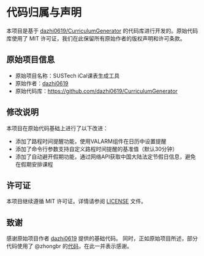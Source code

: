 # 代码归属与声明

本项目是基于 [dazhi0619/CurriculumGenerator](https://github.com/dazhi0619/CurriculumGenerator) 的代码库进行开发的。原始代码库使用了 MIT 许可证，我们在此保留所有原始作者的版权声明和许可条款。

## 原始项目信息

- 原始项目名称：SUSTech iCal课表生成工具
- 原始作者：[dazhi0619](https://github.com/dazhi0619)
- 原始代码库：https://github.com/dazhi0619/CurriculumGenerator

## 修改说明

本项目在原始代码基础上进行了以下改进：

- 添加了路程时间提醒功能，使用VALARM组件在日历中设置提醒
- 添加了命令行参数支持自定义路程时间提醒的基准值（默认30分钟）
- 添加了自动避开假期功能，通过网络API获取中国大陆法定节假日信息，避免在假期安排课程

## 许可证

本项目继续遵循 MIT 许可证。详情请参阅 [LICENSE](LICENSE) 文件。

## 致谢

感谢原始项目作者 [dazhi0619](https://github.com/dazhi0619) 提供的基础代码。
同时，正如原始项目所述，部分代码使用了 @zhongbr 的[代码](https://www.cnblogs.com/zhongbr/p/python_calender.html)，在此一并表示感谢。